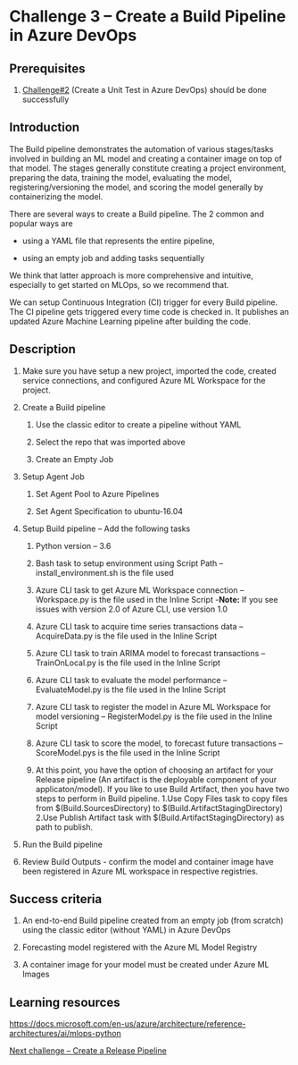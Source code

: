 # Challenge 3 – Create a Build Pipeline in Azure DevOps

## Prerequisites

1.  [Challenge\#2](02-UnitTesting.md) (Create a Unit Test in Azure DevOps)
    should be done successfully

## Introduction

The Build pipeline demonstrates the automation of various stages/tasks involved
in building an ML model and creating a container image on top of that model. The
stages generally constitute creating a project environment, preparing the data,
training the model, evaluating the model, registering/versioning the model, and
scoring the model generally by containerizing the model.

There are several ways to create a Build pipeline. The 2 common and popular ways
are

-   using a YAML file that represents the entire pipeline,

-   using an empty job and adding tasks sequentially

We think that latter approach is more comprehensive and intuitive, especially to
get started on MLOps, so we recommend that.

We can setup Continuous Integration (CI) trigger for every Build pipeline. The
CI pipeline gets triggered every time code is checked in. It publishes an
updated Azure Machine Learning pipeline after building the code.

## Description

1.  Make sure you have setup a new project, imported the code, created service connections, and configured Azure ML Workspace for the project.

2.  Create a Build pipeline

    1.  Use the classic editor to create a pipeline without YAML

    2.  Select the repo that was imported above

    3.  Create an Empty Job

3.  Setup Agent Job

    1.  Set Agent Pool to Azure Pipelines

    2.  Set Agent Specification to ubuntu-16.04

4.  Setup Build pipeline – Add the following tasks

    1.  Python version – 3.6

    2.  Bash task to setup environment using Script Path –
        install_environment.sh is the file used

    3.  Azure CLI task to get Azure ML Workspace connection – Workspace.py is
        the file used in the Inline Script
       -**Note:** If you see issues with version 2.0 of Azure CLI, use version 1.0

    4.  Azure CLI task to acquire time series transactions data – AcquireData.py
        is the file used in the Inline Script

    5.  Azure CLI task to train ARIMA model to forecast transactions –
        TrainOnLocal.py is the file used in the Inline Script

    6.  Azure CLI task to evaluate the model performance – EvaluateModel.py is
        the file used in the Inline Script

    7.  Azure CLI task to register the model in Azure ML Workspace for model
        versioning – RegisterModel.py is the file used in the Inline Script

    8.  Azure CLI task to score the model, to forecast future transactions –
        ScoreModel.pys is the file used in the Inline Script
        
    9.  At this point, you have the option of choosing an artifact for your Release pipeline (An artifact is the deployable component of your applicaton/model). If you like to use Build Artifact, then you have two steps to perform in Build pipeline. 
        1.Use Copy Files task to copy files from $(Build.SourcesDirectory) to $(Build.ArtifactStagingDirectory)
        2.Use Publish Artifact task with $(Build.ArtifactStagingDirectory) as path to publish. 

5.  Run the Build pipeline

6.  Review Build Outputs - confirm the model and container image have been registered in Azure ML workspace in respective registries.

## Success criteria

1.  An end-to-end Build pipeline created from an empty job (from scratch) using
    the classic editor (without YAML) in Azure DevOps

2.  Forecasting model registered with the Azure ML Model Registry

3.  A container image for your model must be created under Azure ML Images

## Learning resources

<https://docs.microsoft.com/en-us/azure/architecture/reference-architectures/ai/mlops-python>

[Next challenge – Create a Release Pipeline](04-ReleasePipeline.md)
